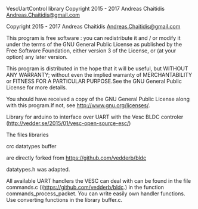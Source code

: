 VescUartControl library
Copyright 2015 - 2017 Andreas Chaitidis Andreas.Chaitidis@gmail.com

Copyright 2015 - 2017 Andreas Chaitidis Andreas.Chaitidis@gmail.com

This program is free software : you can redistribute it and / or modify
it under the terms of the GNU General Public License as published by
the Free Software Foundation, either version 3 of the License, or
(at your option) any later version.

This program is distributed in the hope that it will be useful,
but WITHOUT ANY WARRANTY; without even the implied warranty of
MERCHANTABILITY or FITNESS FOR A PARTICULAR PURPOSE.See the
GNU General Public License for more details.

You should have received a copy of the GNU General Public License
along with this program.If not, see <http://www.gnu.org/licenses/>.

Library for arduino to interface over UART with the Vesc BLDC controler (http://vedder.se/2015/01/vesc-open-source-esc/)

The files libraries

crc
datatypes
buffer

are directly forked from https://github.com/vedderb/bldc

datatypes.h was adapted.

All available UART handlers the VESC can deal with can be found in the file commands.c ()https://github.com/vedderb/bldc.)
in the function commands_process_packet. You can write easily own handler functions. Use converting functions in 
the library buffer.c.

